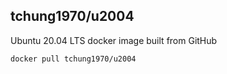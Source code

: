 ## tchung1970/u2004
Ubuntu 20.04 LTS docker image built from GitHub
```
docker pull tchung1970/u2004
```

